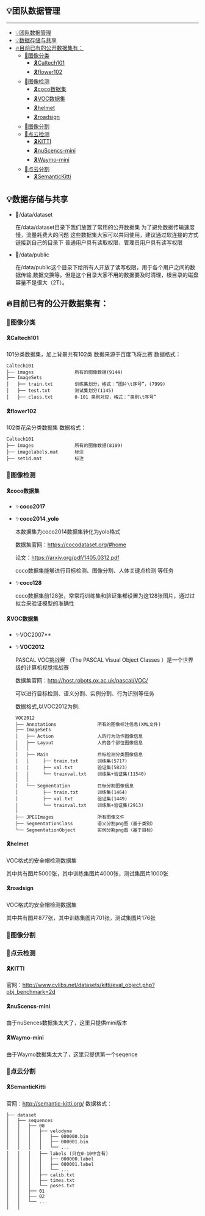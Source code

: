 
## 💡团队数据管理
---

- [💡团队数据管理](#团队数据管理)
- [💡数据存储与共享](#数据存储与共享)
- [🔥目前已有的公开数据集有：](#目前已有的公开数据集有)
  - [🌈图像分类](#图像分类)
    - [🎗️Caltech101](#️caltech101)
    - [🎗️flower102](#️flower102)
  - [🌈图像检测](#图像检测)
    - [🎗️coco数据集](#️coco数据集)
    - [🎗️VOC数据集](#️voc数据集)
    - [🎗️helmet](#️helmet)
    - [🎗️roadsign](#️roadsign)
  - [🌈图像分割](#图像分割)
  - [🌈点云检测](#点云检测)
    - [🎗️KITTI](#️kitti)
    - [🎗️nuScencs-mini](#️nuscencs-mini)
    - [🎗️Waymo-mini](#️waymo-mini)
  - [🌈点云分割](#点云分割)
    - [🎗️SemanticKitti](#️semantickitti)

## 💡数据存储与共享

* 🍱/data/dataset
  
    在/data/dataset目录下我们放置了常用的公开数据集
    为了避免数据传输速度慢，流量耗费大的问题
    这些数据集大家可以共同使用，建议通过软连接的方式链接到自己的目录下
    普通用户具有读取权限，管理员用户具有读写权限

* 🍱/data/public
  
    在/data/public这个目录下给所有人开放了读写权限，用于各个用户之间的数据传输,数据交换等。但是这个目录大家不用的数据要及时清理，根目录的磁盘容量不是很大（2T）。



## 🔥目前已有的公开数据集有：
### 🌈图像分类

#### 🎗️Caltech101
101分类数据集，加上背景共有102类
数据来源于百度飞将比赛
数据格式：
```
Caltech101
├── images               所有的图像数据(9144)
├── ImageSets    
│   ├── train.txt        训练集划分，格式：“图片\t序号”，(7999)
│   ├── test.txt         测试集划分(1145)
│   ├── class.txt        0-101 类别对应，格式：“类别\t序号”

```

#### 🎗️flower102

102类花朵分类数据集
数据格式：
```
Caltech101
├── images               所有的图像数据(8189)
├── imagelabels.mat      标注
├── setid.mat            标注

```


### 🌈图像检测




#### 🎗️coco数据集

* ✨**coco2017**

* ✨**coco2014_yolo**   
  
    本数据集为coco2014数据集转化为yolo格式

    数据集官网：https://cocodataset.org/#home

    论文：https://arxiv.org/pdf/1405.0312.pdf

    coco数据集能够进行目标检测、图像分割、人体关键点检测 等任务

* ✨**coco128**
    
    coco数据集前128张，常常将训练集和验证集都设置为这128张图片，通过过拟合来验证模型的准确性


#### 🎗️VOC数据集

* ✨VOC2007**

* ✨**VOC2012**

  PASCAL VOC挑战赛 （The PASCAL Visual Object Classes ）是一个世界级的计算机视觉挑战赛

  数据集官网：http://host.robots.ox.ac.uk/pascal/VOC/

  可以进行目标检测、语义分割、实例分割、行为识别等任务

  数据格式,以VOC2012为例:

  ```
  VOC2012
  ├── Annotations               所有的图像标注信息(XML文件)
  ├── ImageSets    
  │   ├── Action                人的行为动作图像信息
  │   ├── Layout                人的各个部位图像信息
  │   │
  │   ├── Main                  目标检测分类图像信息
  │   │     ├── train.txt       训练集(5717)
  │   │     ├── val.txt         验证集(5823)
  │   │     └── trainval.txt    训练集+验证集(11540)
  │   │
  │   └── Segmentation          目标分割图像信息
  │         ├── train.txt       训练集(1464)
  │         ├── val.txt         验证集(1449)
  │         └── trainval.txt    训练集+验证集(2913)
  │ 
  ├── JPEGImages                所有图像文件
  ├── SegmentationClass         语义分割png图（基于类别）
  └── SegmentationObject        实例分割png图（基于目标）
  ```



#### 🎗️helmet

  VOC格式的安全帽检测数据集

  其中共有图片5000张，其中训练集图片4000张，测试集图片1000张



#### 🎗️roadsign

VOC格式的安全帽检测数据集

其中共有图片877张，其中训练集图片701张，测试集图片176张

### 🌈图像分割



### 🌈点云检测

#### 🎗️KITTI

官网：http://www.cvlibs.net/datasets/kitti/eval_object.php?obj_benchmark=2d


#### 🎗️nuScencs-mini
由于nuSences数据集太大了，这里只提供mini版本

#### 🎗️Waymo-mini
由于Waymo数据集太大了，这里只提供第一个seqence



### 🌈点云分割

#### 🎗️SemanticKitti

官网：http://semantic-kitti.org/
数据格式：

```
├── dataset
│   ├── sequences
│   │   ├── 00
│   │   │   ├── velodyne
│   │   │   │   ├── 000000.bin
│   │   │   │   ├── 000001.bin
│   │   │   │   └── ...
│   │   │   ├── labels (只在0-10中含有)
│   │   │   │   ├── 000000.label
│   │   │   │   ├── 000001.label
│   │   │   │   └── ...
│   │   │   ├── calib.txt
│   │   │   ├── times.txt
│   │   │   └── poses.txt
│   │   ├── 01
│   │   ├── 02
│   │   └── ...
│   │ 
```

